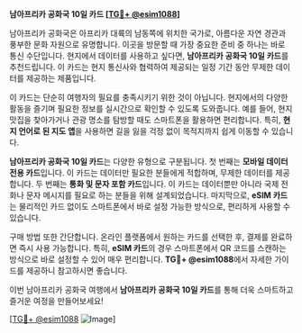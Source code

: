 **남아프리카 공화국 10일 카드 [[TG💪+ @esim1088](https://t.me/s/esim1088)]**

남아프리카 공화국은 아프리카 대륙의 남동쪽에 위치한 국가로, 아름다운 자연 경관과 풍부한 문화 자원으로 유명합니다. 이곳을 방문할 때 가장 중요한 준비 중 하나는 바로 통신 수단입니다. 현지에서 데이터를 사용하고 싶다면, **남아프리카 공화국 10일 카드**를 추천드립니다. 이 카드는 현지 통신사와 협력하여 제공되는 일정 기간 동안 무제한 데이터를 제공하는 제품입니다.

이 카드는 단순히 여행자의 필요를 충족시키기 위한 것이 아닙니다. 현지에서의 다양한 활동을 즐기며 필요한 정보를 실시간으로 확인할 수 있도록 도와줍니다. 예를 들어, 현지 맛집을 찾아가거나 관광 명소를 탐방할 때도 스마트폰을 활용하면 편리합니다. 특히, **현지 언어로 된 지도 앱**을 사용하면 길을 잃을 걱정 없이 목적지까지 쉽게 이동할 수 있습니다.

**남아프리카 공화국 10일 카드**는 다양한 유형으로 구분됩니다. 첫 번째는 **모바일 데이터 전용 카드**입니다. 이 카드는 데이터만 필요한 분들에게 적합하며, 무제한 데이터를 제공합니다. 두 번째는 **통화 및 문자 포함 카드**입니다. 이 카드는 데이터뿐만 아니라 국제 전화나 문자 메시지를 필요로 하는 분들을 위해 설계되었습니다. 마지막으로, **eSIM 카드**는 물리적인 카드 없이도 스마트폰에서 바로 설정 가능한 방식으로, 편리하게 사용할 수 있습니다.

구매 방법 또한 간단합니다. 온라인 플랫폼에서 원하는 카드를 선택한 후, 결제를 완료하면 즉시 사용 가능합니다. 특히, **eSIM 카드**의 경우 스마트폰에서 QR 코드를 스캔하는 방식으로 바로 설정할 수 있어 매우 편리합니다. **TG💪+ @esim1088**에서 자세한 가이드를 제공하니 참고하시면 좋습니다.

이번 남아프리카 공화국 여행에서 **남아프리카 공화국 10일 카드**를 통해 더욱 스마트하고 즐거운 여정을 만들어보세요! 

[[TG💪+ @esim1088](https://t.me/s/esim1088) ![Image](https://i.postimg.cc/Y0z9fWf4/image.png)]